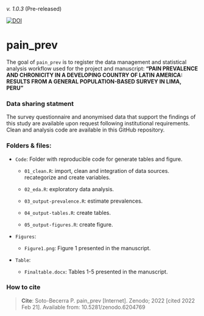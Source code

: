 
<!-- README.md is generated from README.Rmd. Please edit that file -->

*v. 1.0.3* (Pre-released)

[![DOI](https://zenodo.org/badge/461874184.svg)](https://zenodo.org/badge/latestdoi/461874184)

# pain_prev

<!-- badges: start -->
<!-- badges: end -->

The goal of `pain_prev` is to register the data management and
statistical analysis workflow used for the project and manuscript:
**“PAIN PREVALENCE AND CHRONICITY IN A DEVELOPING COUNTRY OF LATIN
AMERICA: RESULTS FROM A GENERAL POPULATION-BASED SURVEY IN LIMA, PERU”**

### Data sharing statment

The survey questionnaire and anonymised data that support the findings
of this study are available upon request following institutional
requirements. Clean and analysis code are available in this GitHub
repository.

### Folders & files:

-   `Code`: Folder with reproducible code for generate tables and
    figure.

    -   `01_clean.R`: import, clean and integration of data sources.
        recategorize and create variables.

    -   `02_eda.R`: exploratory data analysis.

    -   `03_output-prevalence.R`: estimate prevalences.

    -   `04_output-tables.R`: create tables.

    -   `05_output-figures.R`: create figure.

-   `Figures`:

    -   `Figure1.png`: Figure 1 presented in the manuscript.

-   `Table`:

    -   `Finaltable.docx`: Tables 1-5 presented in the manuscript.

### How to cite

> **Cite**: Soto-Becerra P. pain_prev \[Internet\]. Zenodo; 2022 \[cited
> 2022 Feb 21\]. Available from: 10.5281/zenodo.6204769

